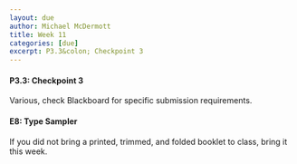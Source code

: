 ```yaml
---
layout: due
author: Michael McDermott
title: Week 11
categories: [due]
excerpt: P3.3&colon; Checkpoint 3
---
```

#### P3.3: Checkpoint 3
Various, check Blackboard for specific submission requirements.

#### E8: Type Sampler
If you did not bring a printed, trimmed, and folded booklet to class, bring it this week.
